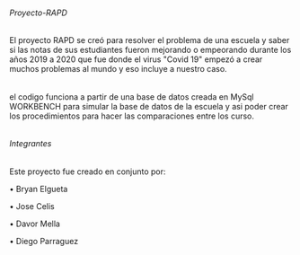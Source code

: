  ###### Proyecto-RAPD ######
 
El proyecto RAPD se creó para resolver el problema de una escuela y saber si las notas de sus estudiantes fueron mejorando o empeorando durante los años 2019 a 2020 que fue donde  el virus "Covid 19" empezó a crear muchos problemas al mundo y eso incluye a nuestro caso.

######

el codigo funciona a partir de una base de datos creada en MySql WORKBENCH para simular la base de datos de la escuela y asi poder crear los procedimientos para hacer las comparaciones entre los curso.

######

###### Integrantes ######

Este proyecto fue creado en conjunto por:

• Bryan Elgueta

• Jose Celis

• Davor Mella

• Diego Parraguez


